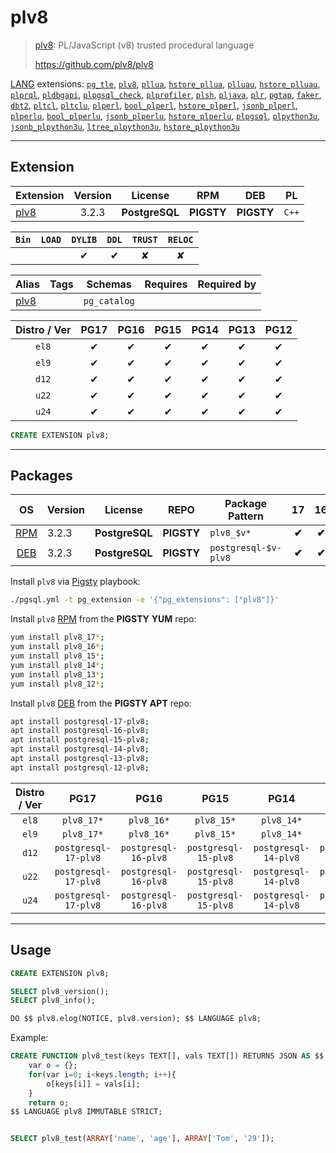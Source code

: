 # plv8


> [plv8](https://github.com/plv8/plv8): PL/JavaScript (v8) trusted procedural language
>
> https://github.com/plv8/plv8





[LANG](/lang) extensions: [`pg_tle`](/pg_tle), [`plv8`](/plv8), [`pllua`](/pllua), [`hstore_pllua`](/hstore_pllua), [`plluau`](/plluau), [`hstore_plluau`](/hstore_plluau), [`plprql`](/plprql), [`pldbgapi`](/pldbgapi), [`plpgsql_check`](/plpgsql_check), [`plprofiler`](/plprofiler), [`plsh`](/plsh), [`pljava`](/pljava), [`plr`](/plr), [`pgtap`](/pgtap), [`faker`](/faker), [`dbt2`](/dbt2), [`pltcl`](/pltcl), [`pltclu`](/pltclu), [`plperl`](/plperl), [`bool_plperl`](/bool_plperl), [`hstore_plperl`](/hstore_plperl), [`jsonb_plperl`](/jsonb_plperl), [`plperlu`](/plperlu), [`bool_plperlu`](/bool_plperlu), [`jsonb_plperlu`](/jsonb_plperlu), [`hstore_plperlu`](/hstore_plperlu), [`plpgsql`](/plpgsql), [`plpython3u`](/plpython3u), [`jsonb_plpython3u`](/jsonb_plpython3u), [`ltree_plpython3u`](/ltree_plpython3u), [`hstore_plpython3u`](/hstore_plpython3u)


-------
## Extension


| Extension | Version | License | RPM | DEB | PL |
|-----------|:-------:|:-------:|:---:|:---:|:--:|
| [plv8](https://github.com/plv8/plv8) | 3.2.3 | **<span class="tcblue">PostgreSQL</span>** | **<span class="tcwarn">PIGSTY</span>** | **<span class="tcwarn">PIGSTY</span>** | `C++` |



| `Bin` | `LOAD` | `DYLIB` | `DDL` | `TRUST` | `RELOC` |
|:-----:|:------:|:-------:|:-----:|:-------:|:-------:|
|  |  | <span class="tcblue">✔</span> | <span class="tcblue">✔</span> | <span class="tcwarn">✘</span> | <span class="tcwarn">✘</span> |



| Alias | Tags | Schemas | Requires | Required by |
|-------|------|---------|----------|-------------|
| [plv8](/plv8) |  | `pg_catalog` |  |  |



| Distro / Ver | PG17 | PG16 | PG15 | PG14 | PG13 | PG12 |
|:------------:|:----:|:----:|:----:|:----:|:----:|:----:|
| `el8` | <span class="tcblue">✔</span> | <span class="tcblue">✔</span> | <span class="tcblue">✔</span> | <span class="tcblue">✔</span> | <span class="tcblue">✔</span> | <span class="tcblue">✔</span> |
| `el9` | <span class="tcblue">✔</span> | <span class="tcblue">✔</span> | <span class="tcblue">✔</span> | <span class="tcblue">✔</span> | <span class="tcblue">✔</span> | <span class="tcblue">✔</span> |
| `d12` | <span class="tcblue">✔</span> | <span class="tcblue">✔</span> | <span class="tcblue">✔</span> | <span class="tcblue">✔</span> | <span class="tcblue">✔</span> | <span class="tcblue">✔</span> |
| `u22` | <span class="tcblue">✔</span> | <span class="tcblue">✔</span> | <span class="tcblue">✔</span> | <span class="tcblue">✔</span> | <span class="tcblue">✔</span> | <span class="tcblue">✔</span> |
| `u24` | <span class="tcblue">✔</span> | <span class="tcblue">✔</span> | <span class="tcblue">✔</span> | <span class="tcblue">✔</span> | <span class="tcblue">✔</span> | <span class="tcblue">✔</span> |





```sql
CREATE EXTENSION plv8;
```

-----------


## Packages


| OS | Version | License | REPO | Package Pattern | 17 | 16 | 15 | 14 | 13 | 12 | Dependency |
|:--:|---------|:-------:|:----:|-----------------|:--:|:--:|:--:|:--:|:--:|:--:|------------|
| [RPM](/rpm) | 3.2.3 | **<span class="tcblue">PostgreSQL</span>** | **<span class="tcwarn">PIGSTY</span>** | `plv8_$v*` | **<span class="tcwarn">✔</span>** | **<span class="tcwarn">✔</span>** | **<span class="tcwarn">✔</span>** | **<span class="tcwarn">✔</span>** | **<span class="tcwarn">✔</span>** | **<span class="tcwarn">✔</span>** |  |
| [DEB](/deb) | 3.2.3 | **<span class="tcblue">PostgreSQL</span>** | **<span class="tcwarn">PIGSTY</span>** | `postgresql-$v-plv8` | **<span class="tcwarn">✔</span>** | **<span class="tcwarn">✔</span>** | **<span class="tcwarn">✔</span>** | **<span class="tcwarn">✔</span>** | **<span class="tcwarn">✔</span>** | **<span class="tcwarn">✔</span>** |  |



Install `plv8` via [Pigsty](https://pigsty.io/docs/pgext/usage/install/) playbook:

```bash
./pgsql.yml -t pg_extension -e '{"pg_extensions": ["plv8"]}'
```


Install `plv8` [RPM](/rpm) from the **<span class="tcwarn">PIGSTY</span>** **YUM** repo:

```bash
yum install plv8_17*;
yum install plv8_16*;
yum install plv8_15*;
yum install plv8_14*;
yum install plv8_13*;
yum install plv8_12*;
```


Install `plv8` [DEB](/deb) from the **<span class="tcwarn">PIGSTY</span>** **APT** repo:

```bash
apt install postgresql-17-plv8;
apt install postgresql-16-plv8;
apt install postgresql-15-plv8;
apt install postgresql-14-plv8;
apt install postgresql-13-plv8;
apt install postgresql-12-plv8;
```




| Distro / Ver | PG17 | PG16 | PG15 | PG14 | PG13 | PG12 |
|:------------:|:----:|:----:|:----:|:----:|:----:|:----:|
| `el8` | `plv8_17*` | `plv8_16*` | `plv8_15*` | `plv8_14*` | `plv8_13*` | `plv8_12*` |
| `el9` | `plv8_17*` | `plv8_16*` | `plv8_15*` | `plv8_14*` | `plv8_13*` | `plv8_12*` |
| `d12` | `postgresql-17-plv8` | `postgresql-16-plv8` | `postgresql-15-plv8` | `postgresql-14-plv8` | `postgresql-13-plv8` | `postgresql-12-plv8` |
| `u22` | `postgresql-17-plv8` | `postgresql-16-plv8` | `postgresql-15-plv8` | `postgresql-14-plv8` | `postgresql-13-plv8` | `postgresql-12-plv8` |
| `u24` | `postgresql-17-plv8` | `postgresql-16-plv8` | `postgresql-15-plv8` | `postgresql-14-plv8` | `postgresql-13-plv8` | `postgresql-12-plv8` |





--------

## Usage

```sql
CREATE EXTENSION plv8;

SELECT plv8_version();
SELECT plv8_info();

DO $$ plv8.elog(NOTICE, plv8.version); $$ LANGUAGE plv8;
```

Example:

```sql
CREATE FUNCTION plv8_test(keys TEXT[], vals TEXT[]) RETURNS JSON AS $$
    var o = {};
    for(var i=0; i<keys.length; i++){
        o[keys[i]] = vals[i];
    }
    return o;
$$ LANGUAGE plv8 IMMUTABLE STRICT;


SELECT plv8_test(ARRAY['name', 'age'], ARRAY['Tom', '29']);
```




